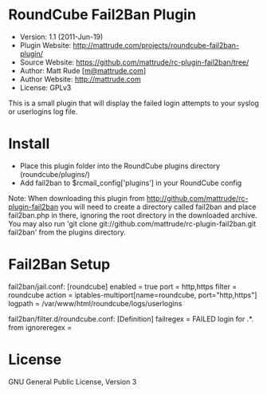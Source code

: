 RoundCube Fail2Ban Plugin
=========================

* Version: 1.1 (2011-Jun-19)
* Plugin Website: http://mattrude.com/projects/roundcube-fail2ban-plugin/
* Source Website: https://github.com/mattrude/rc-plugin-fail2ban/tree/
* Author: Matt Rude [m@mattrude.com]
* Author Website: http://mattrude.com
* License: GPLv3

This is a small plugin that will display the failed login attempts to your syslog or userlogins log file.

Install
=======

* Place this plugin folder into the RoundCube plugins directory (roundcube/plugins/)
* Add fail2ban to $rcmail_config['plugins'] in your RoundCube config

Note: When downloading this plugin from http://github.com/mattrude/rc-plugin-fail2ban you will need to create a directory called fail2ban and place fail2ban.php in there, ignoring the root directory in the downloaded archive.  You may also run 'git clone git://github.com/mattrude/rc-plugin-fail2ban.git fail2ban' from the plugins directory.

Fail2Ban Setup
==============
fail2ban/jail.conf:
    [roundcube]
    enabled  = true
    port     = http,https
    filter   = roundcube
    action   = iptables-multiport[name=roundcube, port="http,https"]
    logpath  = /var/www/html/roundcube/logs/userlogins

fail2ban/filter.d/roundcube.conf:
    [Definition]
    failregex = FAILED login for .*. from <HOST>
    ignoreregex =

License
=======
GNU General Public License, Version 3
